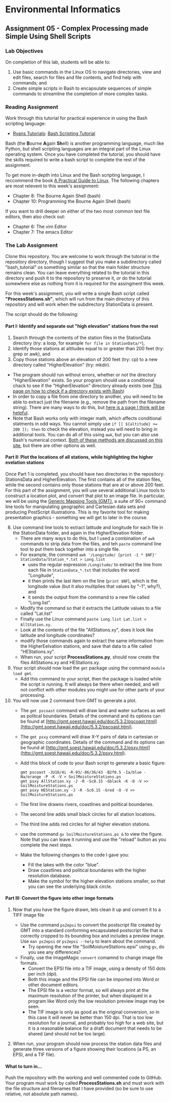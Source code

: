 # Environmental Informatics

## Assignment 05 - Complex Processing made Simple Using Shell Scripts

### Lab Objectives

On completion of this lab, students will be able to:
1. Use basic commands in the Linux OS to navigate directories, view and edit files, search for files and file contents, and find help with commands; and
2. Create simple scripts in Bash to encapsulate sequences of simple commands to streamline the completion of more complex tasks.

### Reading Assignment

Work through this tutorial for practical experience in using the Bash scripting language:  

- [Ryans Tutorials](https://ryanstutorials.net/): [Bash Scripting Tutorial](https://ryanstutorials.net/bash-scripting-tutorial/)

Bash (the **B**ourne **A**gain **Sh**ell) is another programming language, much like Python, but shell scripting languages are an integral part of the Linux operating system. Once you have completed the tutorial, you should have the skills required to write a bash script to complete the rest of the assignment.

To get more in-depth into Linux and the Bash scripting language, I reccommend the book [A Practical Guide to Linux](https://learning.oreilly.com/library/view/practical-guide-to/9780134774626/).  The following chapters are most relevent to this week's assignment:

- Chapter 8: The Bourne Again Shell (bash)
- Chapter 10: Programming the Bourne Again Shell (bash)

If you want to drill deeper on either of the two most common text file editors, then also check out:

- Chapter 6: The vim Editor
- Chapter 7: The emacs Editor

### The Lab Assignment

Clone this repository.  You are welcome to work through the tutorial in the repository directory, though I suggest that you make a subdirectory called "bash_tutorial" os something similar so that the main folder structure remains clean.  You can leave everything related to the tutorial in this directory and push it to the repository to preserve it, or do the tutorial somewhere else as nothing from it is required for the assingment this week.
      
For this week's assignment, you will write a single Bash script called **"ProcessStations.sh"**, which will run from the main directory of this repository and will work when the subdirectory StationData is present.  

The script should do the following:

#### Part I: Identify and separate out "high elevation" stations from the rest

1. Search through the contents of the station files in the StationData directory (try: a loop, for example `for file in StationData/*`), 
4. Identify those stations at altitudes equal to or greater than 200 feet (try: grep or awk), and 
5. Copy those stations above an elevation of 200 feet (try: cp) to a new directory called "HigherElevation" (try: mkdir).

- The program should run without errors, whether or not the directory "HigherElevation" exists.  So your program should use a conditional chack to see if the "HigherElevation" directory already exists (see [This page on how to check if a directory exists with Bash](https://www.cyberciti.biz/faq/howto-check-if-a-directory-exists-in-a-bash-shellscript/))
- In order to copy a file from one directory to another, you will need to be able to extract just the filename (e.g., remove the path from the filename string).  There are many ways to do this, but [here is a page I think will be helpful](https://www.cyberciti.biz/faq/bash-get-basename-of-filename-or-directory-name/).
- Note that Bash works only with integer math, which affects conditional statments in odd ways.  You cannot simply use `if [[ ${altitude} >= 200 ]]; then` to check the elevation, instead you will need to bring in additional tools.  You can do all of this using `awk`, but you can also use Bash's numerical context.  [Both of these methods are discussed on this site](https://stackoverflow.com/questions/8654051/how-to-compare-two-floating-point-numbers-in-bash), but there are other options as well.

#### Part II: Plot the locations of all stations, while highlighting the higher evelation stations

Once Part 1 is completed, you should have two directories in the repository: StationsData and HigherElevation.  The first contains all of the station files, while the second contains only those stations that are at or above 200 feet.  For this part of the assignment, you will use several additional Linux tools to construct a location plot, and convert that plot to an image file.  In particular, we will be using the [Generic Mapping Tools (GMT)](https://github.com/GenericMappingTools/gmt), a suite of 90+ command line tools for manipulating geographic and Cartesian data sets and producing PostScript illustrations.  This is my favorite tool for making presentation graphics - something we will get to later in the course.

8. Use command line tools to extract latitude and longitude for each file in the StationData folder, and again in the HigherElevation folder.
   - There are many ways to do this, but I used a combination of `awk` commands to strip data from the files, and teh `paste` command line tool to put them back together into a single file.
   - For example, the command `awk '/Longitude/ {print -1 * $NF}' StationData/Station_*.txt > Long.list` 
     - uses the regular expression `/Longitude/` to extract the line from each file in `StationData_*.txt` that includes the word "Longitude", 
     - it then prints the last item on the line (`print $NF`), which is the longitude value (but it also multiplies that values by "-1", why?), and
     - it sends the output from the command to a new file called "Long.list".
   - Modify the command so that it extracts the Latitude values to a file called "Lat.list"
   - Finally use the Linux command `paste Long.list Lat.list > AllStation.xy`.
   - Look at the contents of the file "AllStations.xy", does it look like latitude and longitude coordinates?
   - modify those commands again to extract the same information from the HigherEelvation stations, and save that data to a file called "HEStations.xy".
   - When run, your script **ProcessStations.py**, should now create the files AllStations.xy and HEStations.xy.
7. Your script should now load the `gmt` package using the command `module load gmt`.  
   - Add this command to your script, then the package is loaded while the script is running.  It will always be there when needed, and will not conflict with other modules you might use for other parts of your processing.
9. You will now use 2 command from GMT to generate a plot.
   - The `gmt pscoast` command will draw land and water surfaces as well as politcal boundaries.  Details of the command and its options can be found at [http://gmt.soest.hawaii.edu/doc/5.3.2/pscoast.html](http://gmt.soest.hawaii.edu/doc/5.3.2/pscoast.html).
   - The `gmt psxy` command will draw X-Y pairs of data in cartesian or geographic coordinates.  Details of the command and its options can be found at [http://gmt.soest.hawaii.edu/doc/5.3.2/psxy.html](http://gmt.soest.hawaii.edu/doc/5.3.2/psxy.html).
   - Add this block of code to your Bash script to generate a basic figure:
   
     ```
     gmt pscoast -JU16/4i -R-93/-86/36/43 -B2f0.5 -Ia/blue -Na/orange -P -K -V > SoilMoistureStations.ps
     gmt psxy AllStation.xy -J -R -Sc0.15 -Gblack -K -O -V >> SoilMoistureStations.ps
     gmt psxy HEStation.xy -J -R -Sc0.15 -Gred -O -V >> SoilMoistureStations.ps
     ```

   - The first line drawns rivers, coastlines and political boundaries.
   - The second line adds small black circles for all station locations.
   - The third line adds red circles for all higher elevation stations.
   - use the command `gv SoilMoistureStations.ps &` to view the figure.  Note that you can leave it running and use the "reload" button as you complete the next steps.
   - Make the following changes to the code I gave you:
     - Fill the lakes with the color "blue".
     - Draw coastlines and political boundaries with the higher resolution database.
     - Make the symbol for the higher elevation stations smaller, so that you can see the underlying black circle.
     
#### Part III: Convert the figure into other imge formats

1. Now that you have the figure drawn, lets clean it up and convert it to a TIFF image file
    - Use the command `ps2epsi` to convert the postscript file created by GMT into a standard conforming encapsulated postscript file that is correctly cropped to its bounding box and includes a preview image.  Use `man ps2epsi` or `ps2epsi --help` to learn about the command.
      - Try opening the new file "SoilMoistureStations.epsi" using `gv`, do you see any differences?
    - Finally, use the ImageMagic `convert` comamnd to change image file formats.
      - Convert the EPSI file into a TIF image, using a density of 150 dots per inch (dpi).
      - Both this image and the EPSI file can be imported into Word or other document editors.
      - The EPSI file is a vector format, so will always print at the maximum resolution of the printer, but when displayed in a program like Word only the low resolution preview image may be seen.
      - The TIF image is only as good as the original conversion, so in this case it will never be better than 150 dpi.  That is too low resolution for a journal, and probably too high for a web site, but it is a reasonable balance for a draft document that needs to be shared (and should not be too large).
      
1. When run, your program should now process the station data files and generate three versions of a figure showing their locations (a PS, an EPSI, and a TIF file).
      
#### What to turn in...

Push the repository with the working and well commented code to GitHub.  Your program must work by called **ProcessStations.sh** and must work with the file structure and filenames that I have provided (so be sure to use relative, not absolute path names).
